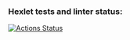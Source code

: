### Hexlet tests and linter status:
[![Actions Status](https://github.com/effgenij/frontend-project-lvl1/workflows/hexlet-check/badge.svg)](https://github.com/effgenij/frontend-project-lvl1/actions)